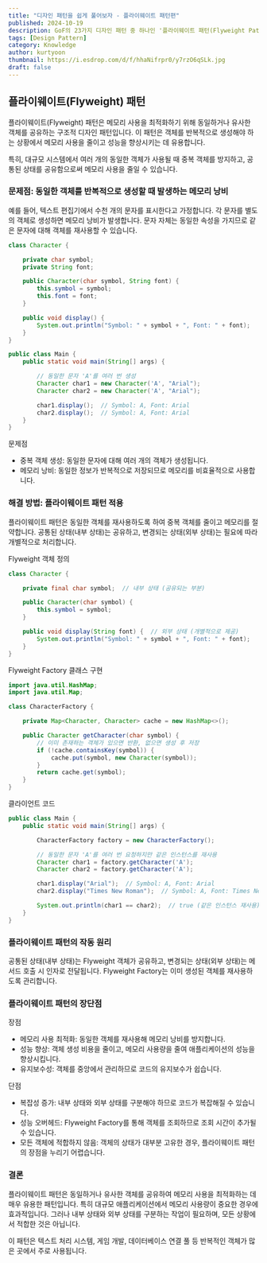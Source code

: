 ```yaml
---
title: "디자인 패턴을 쉽게 풀어보자 - 플라이웨이트 패턴편"
published: 2024-10-19
description: GoF의 23가지 디자인 패턴 중 하나인 '플라이웨이트 패턴(Flyweight Pattern)'을 쉽게 풀어보기
tags: [Design Pattern]
category: Knowledge
author: kurtyoon
thumbnail: https://i.esdrop.com/d/f/hhaNifrpr0/y7rzO6qSLk.jpg
draft: false
---
```


## 플라이웨이트(Flyweight) 패턴

플라이웨이트(Flyweight) 패턴은 메모리 사용을 최적화하기 위해 동일하거나 유사한 객체를 공유하는 구조적 디자인 패턴입니다. 이 패턴은 객체를 반복적으로 생성해야 하는 상황에서 메모리 사용을 줄이고 성능을 향상시키는 데 유용합니다.

특히, 대규모 시스템에서 여러 개의 동일한 객체가 사용될 때 중복 객체를 방지하고, 공통된 상태를 공유함으로써 메모리 사용을 줄일 수 있습니다.

### 문제점: 동일한 객체를 반복적으로 생성할 때 발생하는 메모리 낭비

예를 들어, 텍스트 편집기에서 수천 개의 문자를 표시한다고 가정합니다. 각 문자를 별도의 객체로 생성하면 메모리 낭비가 발생합니다. 문자 자체는 동일한 속성을 가지므로 같은 문자에 대해 객체를 재사용할 수 있습니다.

```java
class Character {

    private char symbol;
    private String font;

    public Character(char symbol, String font) {
        this.symbol = symbol;
        this.font = font;
    }

    public void display() {
        System.out.println("Symbol: " + symbol + ", Font: " + font);
    }
}

public class Main {
    public static void main(String[] args) {

        // 동일한 문자 'A'를 여러 번 생성
        Character char1 = new Character('A', "Arial");
        Character char2 = new Character('A', "Arial");

        char1.display();  // Symbol: A, Font: Arial
        char2.display();  // Symbol: A, Font: Arial
    }
}
```

문제점

- 중복 객체 생성: 동일한 문자에 대해 여러 개의 객체가 생성됩니다.
- 메모리 낭비: 동일한 정보가 반복적으로 저장되므로 메모리를 비효율적으로 사용합니다.

### 해결 방법: 플라이웨이트 패턴 적용

플라이웨이트 패턴은 동일한 객체를 재사용하도록 하여 중복 객체를 줄이고 메모리를 절약합니다. 공통된 상태(내부 상태)는 공유하고, 변경되는 상태(외부 상태)는 필요에 따라 개별적으로 처리합니다.

Flyweight 객체 정의

```java
class Character {

    private final char symbol;  // 내부 상태 (공유되는 부분)

    public Character(char symbol) {
        this.symbol = symbol;
    }

    public void display(String font) {  // 외부 상태 (개별적으로 제공)
        System.out.println("Symbol: " + symbol + ", Font: " + font);
    }
}
```

Flyweight Factory 클래스 구현

```java
import java.util.HashMap;
import java.util.Map;

class CharacterFactory {

    private Map<Character, Character> cache = new HashMap<>();

    public Character getCharacter(char symbol) {
        // 이미 존재하는 객체가 있으면 반환, 없으면 생성 후 저장
        if (!cache.containsKey(symbol)) {
            cache.put(symbol, new Character(symbol));
        }
        return cache.get(symbol);
    }
}
```

클라이언트 코드

```java
public class Main {
    public static void main(String[] args) {

        CharacterFactory factory = new CharacterFactory();

        // 동일한 문자 'A'를 여러 번 요청하지만 같은 인스턴스를 재사용
        Character char1 = factory.getCharacter('A');
        Character char2 = factory.getCharacter('A');

        char1.display("Arial");  // Symbol: A, Font: Arial
        char2.display("Times New Roman");  // Symbol: A, Font: Times New Roman

        System.out.println(char1 == char2);  // true (같은 인스턴스 재사용)
    }
}
```

### 플라이웨이트 패턴의 작동 원리

공통된 상태(내부 상태)는 Flyweight 객체가 공유하고, 변경되는 상태(외부 상태)는 메서드 호출 시 인자로 전달됩니다.
Flyweight Factory는 이미 생성된 객체를 재사용하도록 관리합니다.

### 플라이웨이트 패턴의 장단점

장점

- 메모리 사용 최적화: 동일한 객체를 재사용해 메모리 낭비를 방지합니다.
- 성능 향상: 객체 생성 비용을 줄이고, 메모리 사용량을 줄여 애플리케이션의 성능을 향상시킵니다.
- 유지보수성: 객체를 중앙에서 관리하므로 코드의 유지보수가 쉽습니다.

단점

- 복잡성 증가: 내부 상태와 외부 상태를 구분해야 하므로 코드가 복잡해질 수 있습니다.
- 성능 오버헤드: Flyweight Factory를 통해 객체를 조회하므로 조회 시간이 추가될 수 있습니다.
- 모든 객체에 적합하지 않음: 객체의 상태가 대부분 고유한 경우, 플라이웨이트 패턴의 장점을 누리기 어렵습니다.

### 결론

플라이웨이트 패턴은 동일하거나 유사한 객체를 공유하여 메모리 사용을 최적화하는 데 매우 유용한 패턴입니다. 특히 대규모 애플리케이션에서 메모리 사용량이 중요한 경우에 효과적입니다. 그러나 내부 상태와 외부 상태를 구분하는 작업이 필요하며, 모든 상황에서 적합한 것은 아닙니다.

이 패턴은 텍스트 처리 시스템, 게임 개발, 데이터베이스 연결 풀 등 반복적인 객체가 많은 곳에서 주로 사용됩니다.
